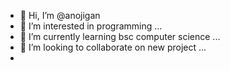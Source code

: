 - 👋 Hi, I’m @anojigan
- 👀 I’m interested in programming ...
- 🌱 I’m currently learning bsc computer science ...
- 💞️ I’m looking to collaborate on new project ...
- 

<!---
anojigan/anojigan is a ✨ special ✨ repository because its `README.md` (this file) appears on your GitHub profile.
You can click the Preview link to take a look at your changes.
--->
